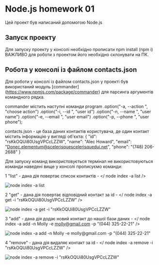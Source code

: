 # Node.js homework 01

Цей проект був написаний допомогою Node.js

## Запуск проекту

Для запуску проекту у консолі необхідно прописати npm install (npm i)
ВАЖЛИВО для роботи з проектом його необхідно склонувати на ПК.

## Робота у консолі із файлом contacts.json

Для роботи у консолі із файлом contacts.json у проекті був використаний модуль
[commander] (https://www.npmjs.com/package/commander) для парсинга аргументів
командного рядка.

commander містить наступні команди
program
.option("-a, --action <type>", "choose action")
.option("-i, --id <type>", "user id")
.option("-n, --name <type>", "user name")
.option("-e, --email <type>", "user email")
.option("-p, --phone <type>", "user phone");

contacts.json - це база даних контактів користувача, де один контакт містить
інформацію у вигляді об'єкта:
{
"id": "rsKkOQUi80UsgVPCcLZZW",
"name": "Alec Howard",
"email": "Donec.elementum@scelerisquescelerisquedui.net",
"phone": "(748) 206-2688"
}

Для запуску команд використовується термінал не використовуються команди наведені вище
у консолі прописуємо команди:

1 "list" - дана дія повертає список контактів - </ node index -a list />

![node index -a list](https://i.ibb.co/N9Q69cC/get-table.jpg)

2 "get" - дана дія повертає відповідний контакт за id - </ node index -a get -i "rsKkOQUi80UsgVPCcLZZW" />

![node index -a get -i "rsKkOQUi80UsgVPCcLZZW"](https://i.ibb.co/Dp5C2pr/get.jpg)

3 "add" - дана дія додає новий контакт до нашої бази даних - </ node index -a add -n Molly
-e molly@gmail.com -p "(044) 325-22-21" />

![node index -a add -n Molly -e molly@gmail.com -p "(044) 325-22-21"](https://i.ibb.co/xLj9Rwc/add.jpg)

4 "remove" - дана дія видаляє контакт за id - </ node index -a remove -i "rsKkOQUi80UsgVPCcLZZW" />

![node index -a remove -i "rsKkOQUi80UsgVPCcLZZW"](https://i.ibb.co/PzN2Qyf/remove.jpg)
